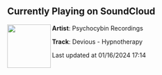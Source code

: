 ## Currently Playing on SoundCloud

[<img align="left" width="100" src="https://i1.sndcdn.com/artworks-4RX4WPRkw2ez6hdm-y2yMlA-t500x500.jpg">](https://soundcloud.com/psychocybinrec/devioushypnotherapy?in=hippieflippromotions/sets/hypnotherapy-1)

**Artist**: Psychocybin Recordings 

**Track**: Devious - Hypnotherapy

Last updated at 01/16/2024 17:14

